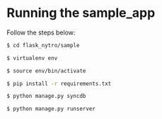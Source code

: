 Running the sample_app
======================

Follow the steps below:


```bash
$ cd flask_nytro/sample
```
```bash
$ virtualenv env
```
```bash
$ source env/bin/activate
```
```bash
$ pip install -r requirements.txt
```
```bash
$ python manage.py syncdb
```
```bash
$ python manage.py runserver
```
